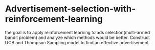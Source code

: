 # Advertisement-selection-with-reinforcement-learning

the goal is to apply reinforcement learning to ads selection(multi-armed bandit problem) and analyze which methods would be better.
Construct UCB and Thompson Sampling model to find an effective advertisement.
